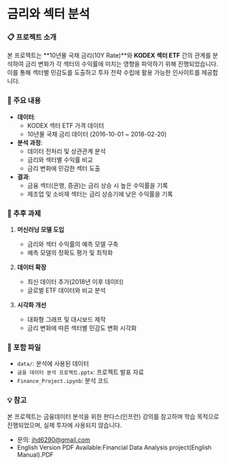 # 금리와 섹터 분석

### 📋 프로젝트 소개
본 프로젝트는 **10년물 국채 금리(10Y Rate)**와 **KODEX 섹터 ETF** 간의 관계를 분석하여 금리 변화가 각 섹터의 수익률에 미치는 영향을 파악하기 위해 진행되었습니다. 이를 통해 섹터별 민감도를 도출하고 투자 전략 수립에 활용 가능한 인사이트를 제공합니다.

### 📂 주요 내용
- **데이터**:
  - KODEX 섹터 ETF 가격 데이터
  - 10년물 국채 금리 데이터 (2016-10-01 ~ 2018-02-20)
- **분석 과정**:
  - 데이터 전처리 및 상관관계 분석
  - 금리와 섹터별 수익률 비교
  - 금리 변화에 민감한 섹터 도출
- **결과**:
  - 금융 섹터(은행, 증권)는 금리 상승 시 높은 수익률을 기록
  - 제조업 및 소비재 섹터는 금리 상승기에 낮은 수익률을 기록

### 🚀 추후 과제
1. **머신러닝 모델 도입**
   - 금리와 섹터 수익률의 예측 모델 구축
   - 예측 모델의 정확도 평가 및 최적화

2. **데이터 확장**
   - 최신 데이터 추가(2018년 이후 데이터)
   - 글로벌 ETF 데이터와 비교 분석

3. **시각화 개선**
   - 대화형 그래프 및 대시보드 제작
   - 금리 변화에 따른 섹터별 민감도 변화 시각화

### 📂 포함 파일
- `data/`: 분석에 사용된 데이터
- `금융 데이터 분석 프로젝트.pptx`: 프로젝트 발표 자료
- `Finance_Project.ipynb`: 분석 코드

### 💡 참고
본 프로젝트는 금융데이터 분석을 위한 판다스(인프런) 강의를 참고하며 학습 목적으로 진행되었으며, 실제 투자에 사용되지 않습니다.
- 문의: [jhd6290@gmail.com](mailto:jhd6290@gmail.com)
- English Version PDF Available:Financial Data Analysis project(English Manual).PDF
